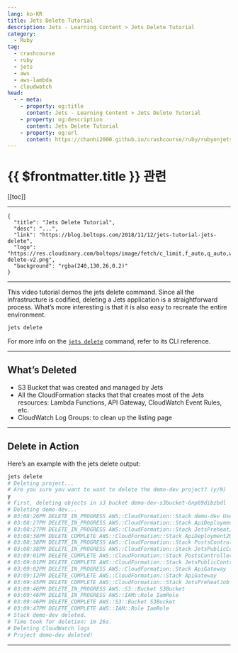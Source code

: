 ```yaml
---
lang: ko-KR
title: Jets Delete Tutorial
description: Jets - Learning Content > Jets Delete Tutorial
category:
  - Ruby
tag:
  - crashcourse
  - ruby
  - jets
  - aws
  - aws-lambda
  - cloudwatch
head:
  - - meta:
    - property: og:title
      content: Jets - Learning Content > Jets Delete Tutorial
    - property: og:description
      content: Jets Delete Tutorial
    - property: og:url
      content: https://chanhi2000.github.io/crashcourse/ruby/rubyonjets-learning-content/20181112-jets-tutorial-jets-delete.html
---
```


# {{ $frontmatter.title }} 관련

[[toc]]

---

```component VPCard
{
  "title": "Jets Delete Tutorial",
  "desc": "...",
  "link": "https://blog.boltops.com/2018/11/12/jets-tutorial-jets-delete",
  "logo": "https://res.cloudinary.com/boltops/image/fetch/c_limit,f_auto,q_auto,w_746/https://blog.boltops.com/img/posts/2018/11/jets-delete-v2.png",
  "background": "rgba(240,130,26,0.2)"
}
```

---

<VidStack src="youtube/RwRMTAjWVtM" />

This video tutorial demos the jets delete command. Since all the infrastructure is codified, deleting a Jets application is a straightforward process. What’s more interesting is that it is also easy to recreate the entire environment.

```sh
jets delete
```

For more info on the [`jets delete`](http://rubyonjets.com/reference/jets-delete/) command, refer to its CLI reference.

---

## What’s Deleted

- S3 Bucket that was created and managed by Jets
- All the CloudFormation stacks that that creates most of the Jets resources: Lambda Functions, API Gateway, CloudWatch Event Rules, etc.
- CloudWatch Log Groups: to clean up the listing page

---

## Delete in Action

Here’s an example with the jets delete output:

```sh
jets delete
# Deleting project...
# Are you sure you want to want to delete the demo-dev project? (y/N)
y
# First, deleting objects in s3 bucket demo-dev-s3bucket-6np69dibzbdl
# Deleting demo-dev...
# 03:08:26PM DELETE_IN_PROGRESS AWS::CloudFormation::Stack demo-dev User Initiated
# 03:08:27PM DELETE_IN_PROGRESS AWS::CloudFormation::Stack ApiDeployment20181109150504
# 03:08:27PM DELETE_IN_PROGRESS AWS::CloudFormation::Stack JetsPreheatJob
# 03:08:38PM DELETE_COMPLETE AWS::CloudFormation::Stack ApiDeployment20181109150504
# 03:08:38PM DELETE_IN_PROGRESS AWS::CloudFormation::Stack PostsController
# 03:08:38PM DELETE_IN_PROGRESS AWS::CloudFormation::Stack JetsPublicController
# 03:09:01PM DELETE_COMPLETE AWS::CloudFormation::Stack PostsController
# 03:09:01PM DELETE_COMPLETE AWS::CloudFormation::Stack JetsPublicController
# 03:09:02PM DELETE_IN_PROGRESS AWS::CloudFormation::Stack ApiGateway
# 03:09:12PM DELETE_COMPLETE AWS::CloudFormation::Stack ApiGateway
# 03:09:45PM DELETE_COMPLETE AWS::CloudFormation::Stack JetsPreheatJob
# 03:09:46PM DELETE_IN_PROGRESS AWS::S3::Bucket S3Bucket
# 03:09:46PM DELETE_IN_PROGRESS AWS::IAM::Role IamRole
# 03:09:46PM DELETE_COMPLETE AWS::S3::Bucket S3Bucket
# 03:09:47PM DELETE_COMPLETE AWS::IAM::Role IamRole
# Stack demo-dev deleted.
# Time took for deletion: 1m 26s.
# Deleting CloudWatch logs
# Project demo-dev deleted!
```

---

<TagLinks />
